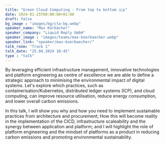 ```yaml
---
title: "Green Cloud Computing - From top to bottom 🇬🇧"
date: 2024-01-25T00:00:00+01:00
draft: false
bg_image : "images/bg/cta-bg.webp"
speaker_name: "Max Körbächer"
speaker_company: "Liquid Reply GmbH"
speaker_image : "images/teams/max-koerbaecher.webp"
speaker_link: "speaker/max-koerbaecher/"
talk_room: "Track 1"
talk_date: "25.04.2024 10:45"
type : "talk"
---
```


By leveraging efficient infrastructure management, innovative technologies and platform engineering as centre of excellence we are able to define a strategic approach to minimising the environmental impact of digital systems. Let's explore which practices, such as containerisation/Kubernetes, distributed ledger systems (ICP), and cloud computing, can improve resource utilisation, reduce energy consumption, and lower overall carbon emissions.

In this talk, I will show you why and how you need to implement sustainable practices from architecture and procurement; How this will become reality in the implementation of the CICD, infrastructure scaleability and the synergy between application and platform; and I will highlight the role of platform engineering and the mindset of platforms as a product in reducing carbon emissions and promoting environmental sustainability.
